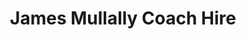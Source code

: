 ---
title: "James Mullally Coach Hire"
address: "Unit 4 Crinnstown Business Centre, Crinnstown Cross, Maynooth, Co. Kildare"
tel: "+353 (0)16 29 0290"
county: "Kildare"
category: "Chauffeur Services"
type: "Content"
lat: "53.376487731933594"
lng: "-6.5927581787109375"
---